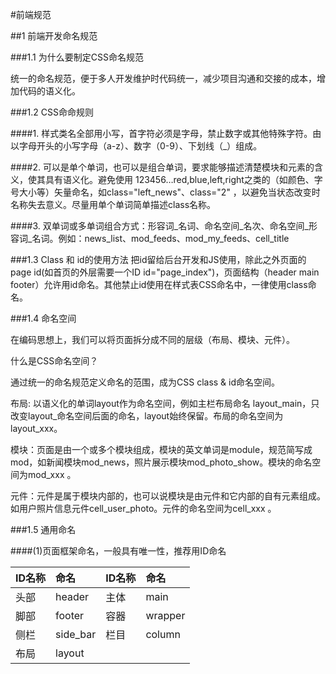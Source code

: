 #前端规范

##1 前端开发命名规范

###1.1 为什么要制定CSS命名规范

统一的命名规范，便于多人开发维护时代码统一，减少项目沟通和交接的成本，增加代码的语义化。

###1.2 CSS命命规则

####1. 样式类名全部用小写，首字符必须是字母，禁止数字或其他特殊字符。由以字母开头的小写字母（a-z）、数字（0-9）、下划线（_）组成。

####2. 可以是单个单词，也可以是组合单词，要求能够描述清楚模块和元素的含义，使其具有语义化。避免使用 123456…red,blue,left,right之类的（如颜色、字号大小等）矢量命名，如class="left_news"、class="2" ，以避免当状态改变时名称失去意义。尽量用单个单词简单描述class名称。

####3. 双单词或多单词组合方式：形容词_名词、命名空间_名次、命名空间_形容词_名词。例如：news_list、mod_feeds、mod_my_feeds、cell_title

###1.3 Class 和 id的使用方法
把id留给后台开发和JS使用，除此之外页面的page id(如首页的外层需要一个ID id="page_index")，页面结构（header main footer）允许用id命名。其他禁止id使用在样式表CSS命名中，一律使用class命名。

###1.4 命名空间

在编码思想上，我们可以将页面拆分成不同的层级（布局、模块、元件）。

什么是CSS命名空间？

通过统一的命名规范定义命名的范围，成为CSS  class & id命名空间。

布局: 以语义化的单词layout作为命名空间，例如主栏布局命名 layout_main，只改变layout_命名空间后面的命名，layout始终保留。布局的命名空间为layout_xxx。

模块：页面是由一个或多个模块组成，模块的英文单词是module，规范简写成mod，如新闻模块mod_news，照片展示模块mod_photo_show。模块的命名空间为mod_xxx 。

元件：元件是属于模块内部的，也可以说模块是由元件和它内部的自有元素组成。如用户照片信息元件cell_user_photo。元件的命名空间为cell_xxx 。


###1.5 通用命名

####(1)页面框架命名，一般具有唯一性，推荐用ID命名

ID名称|命名|ID名称	|命名
:---------------|:---------------|:---------------|:---------------
头部|header|主体|	main
脚部|footer|容器|wrapper
侧栏|side_bar|栏目|column
布局|layout|||




